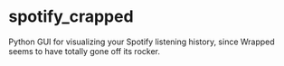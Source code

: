 # spotify_crapped
Python GUI for visualizing your Spotify listening history, since Wrapped seems to have totally gone off its rocker.
